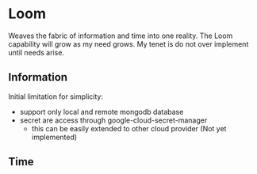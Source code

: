 # Loom

Weaves the fabric of information and time into one reality.
The Loom capability will grow as my need grows.  My tenet is do not over implement until needs arise.

## Information

Initial limitation for simplicity:
- support only local and remote mongodb database
- secret are access through google-cloud-secret-manager
    - this can be easily extended to other cloud provider (Not yet implemented)


## Time